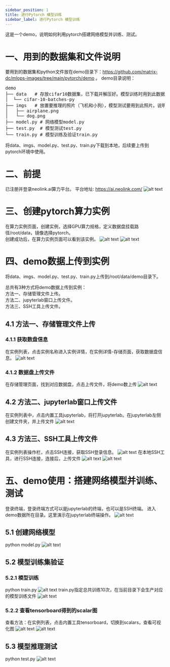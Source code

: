 ```yaml
---
sidebar_position: 1
title: 进行Pytorch 模型训练
sidebar_label: 进行Pytorch 模型训练
---
```

这是一个demo，说明如何利用pytorch搭建网络模型并训练、测试。
# 一、用到的数据集和文件说明
要用到的数据集和python文件放在demo目录下：https://github.com/matrix-dc/mlops-images/tree/main/pytorch/demo 。
demo目录说明：
<pre>
demo
├── data   # 存放cifar10数据集，已下载并解压好。模型训练时用到此数据集。数据集下载地址：https://www.cs.toronto.edu/~kriz/cifar-10-python.tar.gz
│  └── cifar-10-batches-py
├── imgs   # 放置要推理的照片（飞机和小狗），模型测试要用到此照片。说明：在cifar10数据集中，飞机类别序号是0，小狗类型序号是5。
│   ├── airplane.png
│   └── dog.png
├── model.py # 网络模型model.py
├── test.py  # 模型测试test.py
└── train.py # 模型训练及验证train.py
</pre>

将data、imgs、model.py、test.py、train.py下载到本地，后续要上传到pytorch环境中使用。

# 二、前提
已注册并登录neolink.ai算力平台。
平台地址:
https://ai.neolink.com/
![alt text](../../../../../static/img/pytorchassets/login.png)

# 三、创建pytorch算力实例
在算力实例页面，创建实例，选择GPU算力规格，定义数据盘挂载路径/root/data，镜像选择pytorch。     
创建成功后，在算力实例页面可以看到该实例。
![alt text](../../../../../static/img/pytorchassets/create.png)
![alt text](../../../../../static/img/pytorchassets/instance.png)

# 四、demo数据上传到实例
将data、imgs、model.py、test.py、train.py上传到/root/data/demo目录下。     

总共有3种方式将demo数据上传到实例：     
方法一、存储管理文件上传。     
方法二、jupyterlab窗口上传文件。     
方法三、SSH工具上传文件。     
## 4.1 方法一、存储管理文件上传
### 4.1.1 获取数盘信息
在实例列表，点击实例名称进入实例详情，在实例详情-存储页面，获取数据盘信息。
![alt text](../../../../../static/img/pytorchassets/pvc-1.png)
### 4.1.2 数据盘上传文件
在存储管理页面，找到对应数据盘，点击上传文件，将demo数上传
![alt text](../../../../../static/img/pytorchassets/upload.png)

## 4.2 方法二、jupyterlab窗口上传文件

在实例列表中，点击内置工具jupyterlab，将打开jupyterlab。在jupyterlab左侧创建文件夹，并上传文件
![alt text](../../../../../static/img/pytorchassets/jupyterlab-2.png)

## 4.3 方法三、SSH工具上传文件
在实例列表操作栏，点击SSH连接，获取SSH登录信息。
![alt text](../../../../../static/img/pytorchassets/ssh-1.png)
在本地SSH工具，进行SSH连接，连接后，上传文件
![alt text](../../../../../static/img/pytorchassets/ssh-2.png)
![alt text](../../../../../static/img/pytorchassets/ssh-3.png)
# 五、demo使用：搭建网络模型并训练、测试
登录终端，登录终端方式可以是jupyterlab的终端，也可以是SSH终端。
进入demo数据所在目录。这里演示在jupyterlab终端操作。
![alt text](../../../../../static/img/pytorchassets/terminal.png)
## 5.1 创建网络模型
python model.py
![alt text](../../../../../static/img/pytorchassets/model.png)
## 5.2 模型训练集验证
### 5.2.1 模型训练
python train.py
![alt text](../../../../../static/img/pytorchassets/train-1.png)
train.py指定总共训练10次，在当前目录下会生产对应的模型训练文件
![alt text](../../../../../static/img/pytorchassets/train-2.png)
### 5.2.2 查看tensorboard得到的scalar图
查看方法：在实例列表，点击内置工具tensorboard，切换到scalars，查看可视化图
![alt text](../../../../../static/img/pytorchassets/tensorboard-0.png)
![alt text](../../../../../static/img/pytorchassets/tensorboard.png)
## 5.3 模型推理测试
python test.py
![alt text](../../../../../static/img/pytorchassets/test.png)